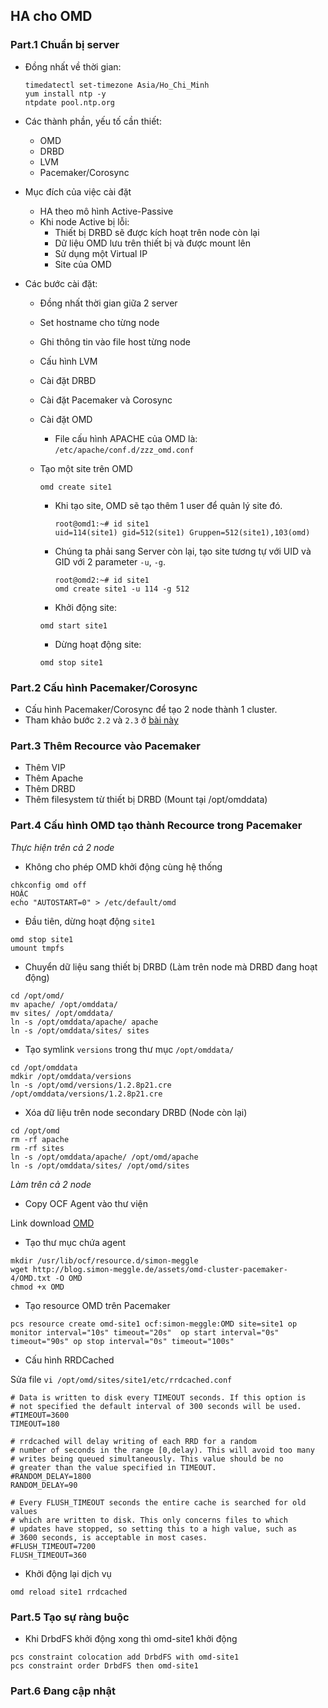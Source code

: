 ## HA cho OMD

### Part.1  Chuẩn bị server

- Đồng nhất về thời gian:
	
	```
	timedatectl set-timezone Asia/Ho_Chi_Minh
	yum install ntp -y
	ntpdate pool.ntp.org
	```
	
- Các thành phần, yếu tố cần thiết:
	- OMD
	- DRBD
	- LVM
	- Pacemaker/Corosync
- Mục đích của việc cài đặt
	- HA theo mô hình Active-Passive
	- Khi node Active bị lỗi:
		- Thiết bị DRBD sẽ được kích hoạt trên node còn lại
		- Dữ liệu OMD lưu trên thiết bị và được mount lên 
		- Sử dụng một Virtual IP
		- Site của OMD
- Các bước cài đặt:
	- Đồng nhất thời gian giữa 2 server
	- Set hostname cho từng node
	- Ghi thông tin vào file host từng node
	- Cấu hình LVM
	- Cài đặt DRBD
	- Cài đặt Pacemaker và Corosync
	- Cài đặt OMD
		- File cấu hình APACHE của OMD là:  `/etc/apache/conf.d/zzz_omd.conf`
	- Tạo một site trên OMD
		
		```
		omd create site1
		```
		
		- Khi tạo site, OMD sẽ tạo thêm 1 user để quản lý site đó. 
			
			```
			root@omd1:~# id site1
			uid=114(site1) gid=512(site1) Gruppen=512(site1),103(omd)
			```
		- Chúng ta phải sang Server còn lại, tạo site tương tự với UID và GID với 2 parameter `-u`, `-g`.
			```
			root@omd2:~# id site1
			omd create site1 -u 114 -g 512
			```
		- Khởi động site:
		
		```
		omd start site1
		```
		
		- Dừng hoạt động site:
		
		```
		omd stop site1
		```
	
### Part.2 Cấu hình Pacemaker/Corosync

- Cấu hình Pacemaker/Corosync để tạo 2 node thành 1 cluster.
- Tham khảo bước `2.2` và `2.3` ở [bài này](https://github.com/hoangdh/ghichep-HA/blob/master/Pacemaker_Corosync/2.Huong-dan-Pacemaker-Corosync-cho-Web-DRBD-CentOS.md#22-cài-đặt-pacemaker-và-corosync-)

### Part.3 Thêm Recource vào Pacemaker

- Thêm VIP
- Thêm Apache
- Thêm DRBD
- Thêm filesystem từ thiết bị DRBD (Mount tại /opt/omddata)

### Part.4 Cấu hình OMD tạo thành Recource trong Pacemaker

*Thực hiện trên cả 2 node*

- Không cho phép OMD khởi động cùng hệ thống 

```
chkconfig omd off
HOẶC
echo "AUTOSTART=0" > /etc/default/omd
```
- Đầu tiên, dừng hoạt động `site1`

```
omd stop site1
umount tmpfs
```

- Chuyển dữ liệu sang thiết bị DRBD (Làm trên node mà DRBD đang hoạt động)

```
cd /opt/omd/
mv apache/ /opt/omddata/
mv sites/ /opt/omddata/
ln -s /opt/omddata/apache/ apache
ln -s /opt/omddata/sites/ sites
```

- Tạo symlink `versions` trong thư mục `/opt/omddata/`

```
cd /opt/omddata
mdkir /opt/omddata/versions
ln -s /opt/omd/versions/1.2.8p21.cre /opt/omddata/versions/1.2.8p21.cre
```

- Xóa dữ liệu trên node secondary DRBD (Node còn lại)

```
cd /opt/omd
rm -rf apache
rm -rf sites
ln -s /opt/omddata/apache/ /opt/omd/apache 
ln -s /opt/omddata/sites/ /opt/omd/sites
```

*Làm trên cả 2 node*

- Copy OCF Agent vào thư viện

Link download [OMD](http://blog.simon-meggle.de/assets/omd-cluster-pacemaker-4/OMD.txt#)

- Tạo thư mục chứa agent

```
mkdir /usr/lib/ocf/resource.d/simon-meggle
wget http://blog.simon-meggle.de/assets/omd-cluster-pacemaker-4/OMD.txt -O OMD
chmod +x OMD
```

- Tạo resource OMD trên Pacemaker

```
pcs resource create omd-site1 ocf:simon-meggle:OMD site=site1 op monitor interval="10s" timeout="20s"  op start interval="0s" timeout="90s" op stop interval="0s" timeout="100s"
```

- Cấu hình RRDCached

Sửa file `vi /opt/omd/sites/site1/etc/rrdcached.conf`

```
# Data is written to disk every TIMEOUT seconds. If this option is
# not specified the default interval of 300 seconds will be used.
#TIMEOUT=3600
TIMEOUT=180

# rrdcached will delay writing of each RRD for a random
# number of seconds in the range [0,delay). This will avoid too many
# writes being queued simultaneously. This value should be no
# greater than the value specified in TIMEOUT.
#RANDOM_DELAY=1800
RANDOM_DELAY=90

# Every FLUSH_TIMEOUT seconds the entire cache is searched for old
values
# which are written to disk. This only concerns files to which
# updates have stopped, so setting this to a high value, such as
# 3600 seconds, is acceptable in most cases.
#FLUSH_TIMEOUT=7200
FLUSH_TIMEOUT=360
```

- Khởi động lại dịch vụ

```
omd reload site1 rrdcached 
```
	
### Part.5 Tạo sự ràng buộc

- Khi DrbdFS khởi động xong thì omd-site1 khởi động

```
pcs constraint colocation add DrbdFS with omd-site1
pcs constraint order DrbdFS then omd-site1
```

### Part.6 Đang cập nhật